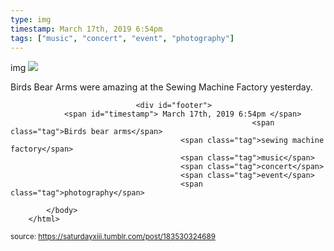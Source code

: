 ```yaml
---
type: img
timestamp: March 17th, 2019 6:54pm
tags: ["music", "concert", "event", "photography"]
---
```

img
<img src="https://saturdayxiii.github.io/media/183530324689.jpg"/>
                                                                                          
Birds Bear Arms were amazing at the Sewing Machine Factory yesterday.
 
                                    
                
                
                
                
                                <div id="footer">
                <span id="timestamp"> March 17th, 2019 6:54pm </span>
                                                          <span class="tag">Birds bear arms</span>
                                          <span class="tag">sewing machine factory</span>
                                          <span class="tag">music</span>
                                          <span class="tag">concert</span>
                                          <span class="tag">event</span>
                                          <span class="tag">photography</span>
                                                    
            </body>
        </html>

        
<small>source: https://saturdayxiii.tumblr.com/post/183530324689</small>